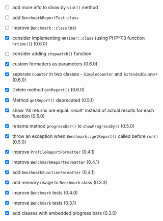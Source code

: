 - [ ] add more info to show by `stat()` method
- [ ] add `BenchmarkReportTest:class`
- [ ] improve `Benchmark::class` test 
- [x] consider implementing `HRTimer::class` (using PHP^7.3 function `hrtime()`) (0.6.0)
- [ ] consider adding `stopwatch()` function
- [x] custom formatters as parameters (0.6.0)
- [x] separate `Counter` in two classes - `SimpleCounter` and `ExtendedCounter` (0.6.0)

- [x] Delete method `getReport()` (0.6.0)

- [x] Method `getReport()` deprecated  (0.5.1)

- [x] show 'All returns are equal: _result_' instead of actual results for each function (0.5.0)
- [x] rename method `progressBar()` to `showProgressBy()` (0.5.0)
- [x] throw an exception when `Benchmark::getReport()` called before `run()` (0.5.0)

- [x] improve `ProfileReportFormatter` (0.4.1)
- [x] improve `BenchmarkReportFormatter` (0.4.1)
- [x] add `BenchmarkFunctionFormatter` (0.4.1)

- [x] add memory usage to `Benchmark` class (0.3.3)

- [x] improve `Benchmark` tests (0.4.0)
- [x] improve `Benchmark` tests (0.3.1)
- [x] add classes with embedded progress bars (0.3.0)

